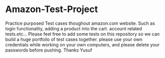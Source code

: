 # Amazon-Test-Project
Practice purposed Test cases thoughout amazon.com website.
Such as login functionality, adding a product into the cart. 
account related tests.etc...
Please feel free to add some tests on this repository so we can build a huge portfoilo of test cases together.
please use your own credentials while working on your own computers, and please delete your passwords before pushing.
Thanks
Yusuf
